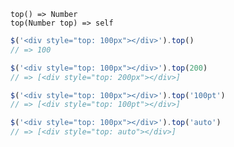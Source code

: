     top() => Number
    top(Number top) => self

~~~js
$('<div style="top: 100px"></div>').top()
// => 100

$('<div style="top: 100px"></div>').top(200)
// => [<div style="top: 200px"></div>]

$('<div style="top: 100px"></div>').top('100pt')
// => [<div style="top: 100pt"></div>]

$('<div style="top: 100px"></div>').top('auto')
// => [<div style="top: auto"></div>]
~~~